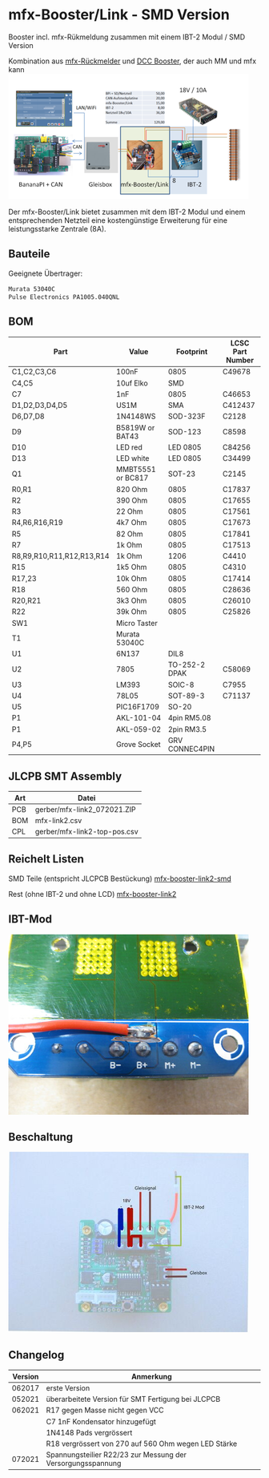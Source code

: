 mfx-Booster/Link - SMD Version
==============================

Booster incl. mfx-R&uuml;kmeldung zusammen mit einem IBT-2 Modul / SMD Version

Kombination aus [mfx-R&uuml;ckmelder](http://www.persmodelrailroad.net/mfx_boost.html) und [DCC Booster](http://www.trainelectronics.com/DCC_Arduino/DCC_Booster), der auch MM und mfx kann
[!["mfx-BoosterLink"](https://github.com/GBert/misc/raw/master/mfx-link/pictures/mfx-BoosterLink_sketch_s.png)](https://github.com/GBert/misc/raw/master/mfx-link/pictures/mfx-BoosterLink_sketch.png)

Der mfx-Booster/Link bietet zusammen mit dem IBT-2 Modul und einem entsprechenden Netzteil eine kosteng&uuml;nstige Erweiterung f&uuml;r eine leistungsstarke Zentrale (8A).

Bauteile
--------

Geeignete &Uuml;bertrager:
```
Murata 53040C
Pulse Electronics PA1005.040QNL
```

BOM
---

|Part|Value|Footprint|LCSC Part Number|
|----|-----|---------|----------------|
|C1,C2,C3,C6|100nF|0805|C49678|
|C4,C5|10uf Elko|SMD||
|C7|1nF|0805|C46653|
|D1,D2,D3,D4,D5|US1M|SMA|C412437|
|D6,D7,D8|1N4148WS|SOD-323F|C2128|
|D9|B5819W or BAT43|SOD-123|C8598|
|D10|LED red|LED 0805|C84256|
|D13|LED white|LED 0805|C34499|
|Q1|MMBT5551 or BC817|SOT-23|C2145|
|R0,R1|820 Ohm|0805|C17837|
|R2|390 Ohm|0805|C17655|
|R3|22 Ohm|0805|C17561|
|R4,R6,R16,R19|4k7 Ohm|0805|C17673|
|R5|82 Ohm|0805|C17841|
|R7|1k Ohm|0805|C17513|
|R8,R9,R10,R11,R12,R13,R14|1k Ohm|1206|C4410|
|R15|1k5 Ohm|0805|C4310|
|R17,23|10k Ohm|0805|C17414|
|R18|560 Ohm|0805|C28636|
|R20,R21|3k3 Ohm|0805|C26010|
|R22|39k Ohm|0805|C25826|
|SW1|Micro Taster|||
|T1|Murata 53040C|||
|U1|6N137|DIL8||
|U2|7805|TO-252-2 DPAK|C58069|
|U3|LM393|SOIC-8|C7955|
|U4|78L05|SOT-89-3|C71137|
|U5|PIC16F1709|SO-20||
|P1|AKL-101-04|4pin RM5.08||
|P1|AKL-059-02|2pin RM3.5||
|P4,P5|Grove Socket|GRV CONNEC4PIN||

JLCPB SMT Assembly
------------------

|Art      | Datei |
|---------|-------|
|PCB      |gerber/mfx-link2_072021.ZIP|
|BOM      |mfx-link2.csv|
|CPL      |gerber/mfx-link2-top-pos.csv|

Reichelt Listen
---------------

SMD Teile (entspricht JLCPCB Bestückung)
[mfx-booster-link2-smd](https://www.reichelt.de/my/1850634)

Rest (ohne IBT-2 und ohne LCD)
[mfx-booster-link2](https://www.reichelt.de/my/1850613)

IBT-Mod
-------

[!["IBT-2 Mod"](https://raw.githubusercontent.com/GBert/misc/master/mfx-link2/pictures/mfx-link-current-sense_s.jpg)](https://raw.githubusercontent.com/GBert/misc/master/mfx-link2/pictures/mfx-link-current-sense.jpg)

Beschaltung
-----------

[!["IBT-2 Mod"](https://raw.githubusercontent.com/GBert/misc/master/mfx-link2/pictures/mfxlb_wire_s.jpg)](https://raw.githubusercontent.com/GBert/misc/master/mfx-link2/pictures/mfxlb_wire.jpg)

Changelog
---------
| Version | Anmerkung |
|---------|-----------|
|062017   |erste Version|
|052021   |überarbeitete Version für SMT Fertigung bei JLCPCB|
|062021   |R17 gegen Masse nicht gegen VCC|
|         |C7 1nF Kondensator hinzugefügt|
|         |1N4148 Pads vergrössert|
|         |R18 vergrössert von 270 auf 560 Ohm wegen LED Stärke|
|072021   |Spannungsteilier R22/23 zur Messung der Versorgungsspannung|
